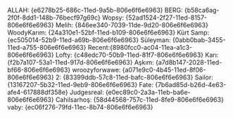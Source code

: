 ALLAH: {e6278b25-686c-11ed-9a5b-806e6f6e6963}
BERG: {b58ca6ag-2f0f-8dd1-148b-76becf97g69c}
Wopsy: {52ad1524-2f27-11ed-8157-806e6f6e6963}
Melih: {846ee340-7039-11de-9d20-806e6f6e6963}
WoodyKarım: {24a310e1-52bf-11ed-b109-806e6f6e6963}
Kürt Samp: {ec505014-52b9-11ed-a69b-806e6f6e6963}
Süleyman: {0abb0bab-3455-11ed-a755-806e6f6e6963}
Recent:{8980fcc0-ac04-11ea-a1c3-806e6f6e6963}
Lofty: {c48edc70-50b9-11ed-81f7-806e6f6e6963}
Karı: {f2b7a107-53a1-11ed-917d-806e6f6e6963}
Aşkım: {a7d8b147-2028-11ed-bf66-806e6f6e6963}
wroozyforwawe: {a071e9c0-4b45-11ed-8f06-806e6f6e6963}
2: {83399ddb-57c8-11ed-bafc-806e6f6e6963}
Sailor: {13167207-5b32-11ed-9eb9-806e6f6e6963}
Fate: {7b6ad85d-b26d-4e63-afe4-617888df358e}
Judgesreal: {e0ec89c0-2a3a-11eb-ba6e-806e6f6e6963}
Cahilsarhoş: {58d44568-757c-11ed-8fe9-806e6f6e6963}
vaby: {ec06f276-79fd-11ec-8b74-806e6f6e6963}
